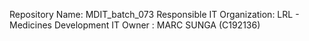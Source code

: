 Repository Name: MDIT_batch_073
Responsible IT Organization: LRL - Medicines Development IT
Owner : MARC SUNGA (C192136)
